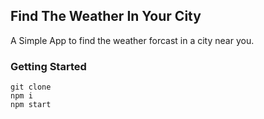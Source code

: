 ## Find The Weather In Your City

A Simple App to find the weather forcast in a city near you.


### Getting Started
```
git clone
npm i
npm start
```
